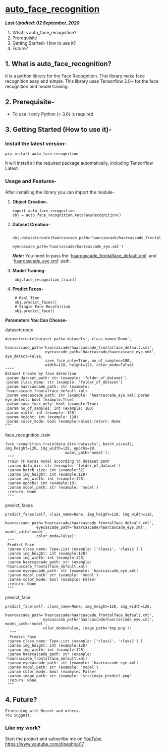 # [auto_face_recognition](https://github.com/Dipeshpal/auto_face_recognition)

***Last Upadted: 02 September, 2020***

1. What is auto_face_recognition?
 2. Prerequisite
 3. Getting Started- How to use it?
 4. Future?

## 1. What is auto_face_recognition?
It is a python library for the Face Recognition. This library make face recognition easy and simple. This library uses Tensorflow 2.0+ for the face recognition and model training.

## 2. Prerequisite-

* To use it only Python (> 3.6) is required.

## 3. Getting Started (How to use it)-
 
 ### Install the latest version-
 `pip install auto_face_recognition`

It will install all the required package automatically, including Tensorflow Latest.


### Usage and Features-

After installing the library you can import the module-

1. **Object Creation-**
	```
	import auto_face_recognition
	obj = auto_face_recognition.AutoFaceRecognition()
	```
2. **Dataset Creation-**
 

	    obj.datasetcreate(haarcascade_path='haarcascade/haarcascade_frontalface_default.xml',  
	    	    	                  eyecascade_path='haarcascade/haarcascade_eye.xml') 
                  
	***Note:*** You need to pass the '[haarcascade_frontalface_default.xml](https://github.com/opencv/opencv/blob/master/data/haarcascades/haarcascade_frontalface_default.xml)' and '[haarcascade_eye.xml](https://github.com/opencv/opencv/blob/master/data/haarcascades/haarcascade_eye.xml)' path.

3. **Model Training-**

		obj.face_recognition_train()		

4. **Predict Faces-**

	    # Real Time
	    obj.predict_faces()
	    # Single Face Recofnition
	    obj.predict_face()

**Parameters You Can Choose-**

datasetcreate

    datasetcreate(dataset_path='datasets', class_name='Demo',  
                      haarcascade_path='haarcascade/haarcascade_frontalface_default.xml',  
                      eyecascade_path='haarcascade/haarcascade_eye.xml', eye_detect=False,  
                      save_face_only=True, no_of_samples=100,  
                      width=128, height=128, color_mode=False)
    """"                  
	Dataset Create by face detection  
	:param dataset_path: str (example: 'folder_of_dataset')
	:param class_name: str (example: 'folder_of_dataset')
	:param haarcascade_path: str (example: 'haarcascade_frontalface_default.xml)
	:param eyecascade_path: str (example: 'haarcascade_eye.xml):param eye_detect: bool (example:True)
	:param save_face_only: bool (example:True)
	:param no_of_samples: int (example: 100)
	:param width: int (example: 128)
	:param height: int (example: 128)
	:param color_mode: bool (example:False):return: None
	"""  
face_recognition_train

    face_recognition_train(data_dir='datasets', batch_size=32, img_height=128, img_width=128, epochs=10,  
                               model_path='model'):  
     """  
     Train TF Keras model according to dataset path  
     :param data_dir: str (example: 'folder_of_dataset')  
     :param batch_size: int (example:32)  
     :param img_height: int (example:128)  
     :param img_width: int (example:128)  
     :param epochs: int (example:10)  
     :param model_path: str (example: 'model')  
     :return: None  
     """
                   
   predict_faces
       
    predict_faces(self, class_name=None, img_height=128, img_width=128,  
                  haarcascade_path='haarcascade/haarcascade_frontalface_default.xml',  
                  eyecascade_path='haarcascade/haarcascade_eye.xml', model_path='model',  
                  color_mode=False):  
	 """  
	 Predict Face  
	 :param class_name: Type-List (example: ['class1', 'class2'] )  
	 :param img_height: int (example:128)  
	 :param img_width: int (example:128)  
	 :param haarcascade_path: str (example: 'haarcascade_frontalface_default.xml)  
	 :param eyecascade_path: str (example: 'haarcascade_eye.xml)  
	 :param model_path: str (example: 'model')  
	 :param color_mode: bool (example: False)  
	 :return: None  
	 """

predict_face
	

    predict_face(self, class_name=None, img_height=128, img_width=128,  
                     haarcascade_path='haarcascade/haarcascade_frontalface_default.xml',  
                     eyecascade_path='haarcascade/haarcascade_eye.xml', model_path='model',  
                     color_mode=False, image_path='tmp.png'):  
      """  
      Predict Face  
     :param class_name: Type-List (example: ['class1', 'class2'] )  
     :param img_height: int (example:128)  
     :param img_width: int (example:128)  
     :param haarcascade_path: str (example: 'haarcascade_frontalface_default.xml)  
     :param eyecascade_path: str (example: 'haarcascade_eye.xml)  
     :param model_path: str (example: 'model')  
     :param color_mode: bool (example: False)  
     :param image_path: str (example: 'src/image_predict.png'  
     :return: None  
     """

## 4. Future?

	Finetuning with Resnet and others.
	You Suggest.
	
### Like my work?

Start the project and subscribe me on [YouTube](https://www.youtube.com/dipeshpal17).
https://www.youtube.com/dipeshpal17
